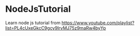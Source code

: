 # NodeJsTutorial
Learn node js tutorial from https://www.youtube.com/playlist?list=PL4cUxeGkcC9gcy9lrvMJ75z9maRw4byYp
